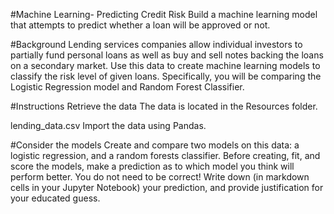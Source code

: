 #Machine Learning- Predicting Credit Risk
Build a machine learning model that attempts to predict whether a loan will be approved or not.

#Background
Lending services companies allow individual investors to partially fund personal loans as well as buy and sell notes backing the loans on a secondary market.
Use this data to create machine learning models to classify the risk level of given loans. Specifically, you will be comparing the Logistic Regression model and Random Forest Classifier.

#Instructions
Retrieve the data
The data is located in the Resources folder.

lending_data.csv
Import the data using Pandas.

#Consider the models
Create and compare two models on this data: a logistic regression, and a random forests classifier. Before creating, fit, and score the models, make a prediction as to which model you think will perform better. You do not need to be correct! Write down (in markdown cells in your Jupyter Notebook) your prediction, and provide justification for your educated guess.
